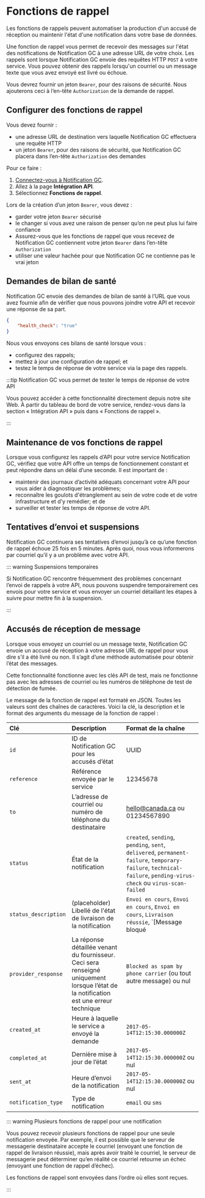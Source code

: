 # Fonctions de rappel

Les fonctions de rappels peuvent automatiser la production d'un accusé de réception ou maintenir l'état d'une notification dans votre base de données.

Une fonction de rappel vous permet de recevoir des messages sur l'état des notifications de Notification GC à une adresse URL de votre choix. Les rappels sont lorsque Notification GC envoie des requêtes HTTP `POST` à votre service. Vous pouvez obtenir des rappels lorsqu'un courriel ou un message texte que vous avez envoyé est livré ou échoue.

Vous devrez fournir un jeton `Bearer`, pour des raisons de sécurité. Nous ajouterons ceci à l’en-tête `Authorization` de la demande de rappel.

## Configurer des fonctions de rappel

Vous devez fournir :

- une adresse URL de destination vers laquelle Notification GC effectuera une requête HTTP
- un jeton `Bearer`, pour des raisons de sécurité, que Notification GC placera dans l’en-tête `Authorization` des demandes

Pour ce faire :

1. [Connectez-vous à Notification GC](https://notification.canada.ca/sign-in?lang=fr).
1. Allez à la page __Intégration API__.
1. Sélectionnez __Fonctions de rappel__.

Lors de la création d’un jeton `Bearer`, vous devez :

- garder votre jeton `Bearer` sécurisé
- le changer si vous avez une raison de penser qu’on ne peut plus lui faire confiance
- Assurez-vous que les fonctions de rappel que vous recevez de Notification GC contiennent votre jeton `Bearer` dans l’en-tête `Authorization`
- utiliser une valeur hachée pour que Notification GC ne contienne pas le vrai jeton

## Demandes de bilan de santé

Notification GC envoie des demandes de bilan de santé à l’URL que vous avez fournie afin de vérifier que nous pouvons joindre votre API et recevoir une réponse de sa part.

```json
{
    "health_check": "true"
}
```

Nous vous envoyons ces bilans de santé lorsque vous :

- configurez des rappels;
- mettez à jour une configuration de rappel; et
- testez le temps de réponse de votre service via la page des rappels.


:::tip Notification GC vous permet de tester le temps de réponse de votre API

Vous pouvez accéder à cette fonctionnalité directement depuis notre site Web. À partir du tableau de bord de votre service, rendez-vous dans la section « Intégration API » puis dans <span style="white-space: nowrap;">« Fonctions de rappel ».</span>

:::

## Maintenance de vos fonctions de rappel

Lorsque vous configurez les rappels d’API pour votre service Notification GC, vérifiez que votre API offre un temps de fonctionnement constant et peut répondre dans un délai d’une seconde. Il est important de :

- maintenir des journaux d’activité adéquats concernant votre API pour vous aider à diagnostiquer les problèmes;
- reconnaître les goulots d'étranglement au sein de votre code et de votre infrastructure et d’y remédier; et de
- surveiller et tester les temps de réponse de votre API.

## Tentatives d’envoi et suspensions

Notification GC continuera ses tentatives d’envoi jusqu’à ce qu’une fonction de rappel échoue 25 fois en 5 minutes. Après quoi, nous vous informerons par courriel qu’il y a un problème avec votre API.

::: warning Suspensions temporaires

Si Notification GC rencontre fréquemment des problèmes concernant l’envoi de rappels à votre API, nous pouvons suspendre temporairement ces envois pour votre service et vous envoyer un courriel détaillant les étapes à suivre pour mettre fin à la suspension.

:::

## Accusés de réception de message

Lorsque vous envoyez un courriel ou un message texte, Notification GC envoie un accusé de réception à votre adresse URL de rappel pour vous dire s’il a été livré ou non. Il s’agit d’une méthode automatisée pour obtenir l’état des messages.

Cette fonctionnalité fonctionne avec les clés API de test, mais ne fonctionne pas avec les adresses de courriel ou les numéros de téléphone de test de détection de fumée.

Le message de la fonction de rappel est formaté en JSON. Toutes les valeurs sont des chaînes de caractères. Voici la clé, la description et le format des arguments du message de la fonction de rappel :

|Clé | Description | Format de la chaîne|
|:---|:---|:---|
|`id` | ID de Notification GC pour les accusés d’état  | UUID|
|`reference` | Référence envoyée par le service | 12345678|
|`to` | L’adresse de courriel ou numéro de téléphone du destinataire | hello@canada.ca ou 01234567890|
|`status` | État de la notification | `created`, `sending`, `pending`, `sent`, `delivered`, `permanent-failure`, `temporary-failure`, `technical-failure`, `pending-virus-check` ou `virus-scan-failed`|
|`status_description` | (placeholder) Libellé de l'état de livraison de la notification | `Envoi en cours`, `Envoi en cours`, `Envoi en cours`, `Livraison réussie`, `[Message bloqué | Numéro inexistante | Adresse inexistant]`, `[Problème de contenu ou de boîte de réception | Problème du fournisseur]`, `Problème technique`, `Envoi en cours`, `Virus dans la pièce jointe`|
|`provider_response` | La réponse détaillée venant du fournisseur. Ceci sera renseigné uniquement lorsque l’état de la notification est une erreur technique | `Blocked as spam by phone carrier` (ou tout autre message) ou nul|
|`created_at` | Heure à laquelle le service a envoyé la demande | `2017-05-14T12:15:30.000000Z`|
|`completed_at` | Dernière mise à jour de l’état | `2017-05-14T12:15:30.000000Z` ou nul|
|`sent_at` | Heure d’envoi de la notification | `2017-05-14T12:15:30.000000Z` ou nul|
|`notification_type` | Type de notification | `email` ou `sms`|

::: warning Plusieurs fonctions de rappel pour une notification

Vous pouvez recevoir plusieurs fonctions de rappel pour une seule notification envoyée. Par exemple, il est possible que le serveur de messagerie destinataire accepte le courriel (envoyant une fonction de rappel de livraison réussie), mais après avoir traité le courriel, le serveur de messagerie peut déterminer qu’en réalité ce courriel retourne un échec (envoyant une fonction de rappel d’échec).

Les fonctions de rappel sont envoyées dans l’ordre où elles sont reçues.

:::
